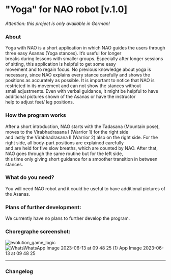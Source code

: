 # "Yoga" for NAO robot [v.1.0]
*Attention: this project is only available in German!*


### About

Yoga with NAO is a short application in which NAO guides the users through three easy Asanas (Yoga stances). It’s useful for longer<br>
breaks during lessons with smaller groups. Especially after longer sessions of sitting, this application is helpful to get some easy <br>
movement and to regain focus. No previous knowledge about yoga is necessary, since NAO explains every stance carefully and shows the <br>
positions as accurately as possible. It is important to notice that NAO is restricted in its movement and can not show the stances without<br>
small adjustments. Even with verbal guidance,  it might be helpful to have additional pictures shown of the Asanas or have the instructor<br>
help to adjust feet/ leg positions.

### How the program works

After a short introduction, NAO starts with the Tadasana (Mountain pose), moves to the Virabhadrasana I (Warrior 1) for the right side <br>
and lastly the Virabhadrasana II (Warrior 2) also on the right side. For the right side, all body-part positions are explained carefully <br>
and are held for five slow breaths, which are counted by NAO. After that, NAO goes through the same routine but for the left side, <br>
this time only giving short guidance for a smoother transition in between stances.

### What do you need?<br>

You will need NAO robot and it could be useful to have additional pictures of the Asanas.

### Plans of further development:

We currently have no plans to further develop the program.

### Choregraphe screenshot:
![evolution_game_logic](https://user-images.githubusercontent.com/68842909/223420713-a3903347-ed9e-489d-8cf7-23e6fdb67b7b.PNG)
![Whats![WhatsApp Image 2023-06-13 at 09 48 25 (1)](https://github.com/Humanoid-Robots-as-Edu-Assistants/yoga-with-nao/assets/68842909/7bed4618-5fe0-40c4-be29-ec19034a1917)
App Image 2023-06-13 at 09 48 25](https://github.com/Humanoid-Robots-as-Edu-Assistants/yoga-with-nao/assets/68842909/198e5be0-6f74-4af3-bdb1-c93da1d7b0a4)

---

### Changelog

